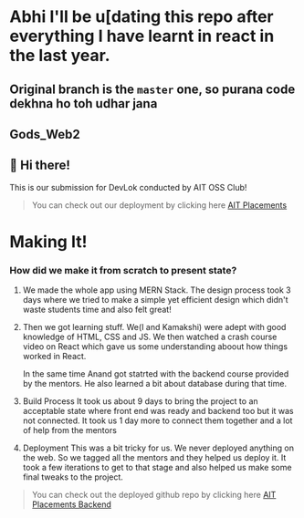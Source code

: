 # Abhi I'll be u[dating this repo after everything I have learnt in react in the last year.
## Original branch is the ```master``` one, so purana code dekhna ho toh udhar jana


## Gods_Web2 
## 👋 Hi there!

This is our submission for DevLok conducted by AIT OSS Club!

>You can check out our deployment by clicking here [AIT Placements](https://ait-placements-site-devlok.herokuapp.com/)

# Making It!

### How did we make it from scratch to present state?

1. We made the whole app using MERN Stack.
The design process took 3 days where we tried to make a simple yet efficient design which didn't waste students time and also felt great!

2. Then we got learning stuff.
We(I and Kamakshi) were adept with good knowledge of HTML, CSS and JS. We then watched a crash course video on React which gave us some understanding aboout how things worked in React.  
        
    In the same time Anand got statrted with the backend course provided by the mentors. He also learned a bit about database during that time.  
    
3. Build Process
It took us about 9 days to bring the project to an acceptable state where front end was ready and backend too but it was not connected. It took us 1 day more to connect them together and a lot of help from the mentors

4. Deployment
This was a bit tricky for us. We never deployed anything on the web. So we tagged all the mentors and they helped us deploy it. It took a few iterations to get to that stage and also helped us make some final tweaks to the project.

> You can check out the deployed github repo by clicking here [AIT Placements Backend](https://github.com/GeneralChauhan/Gods_Web2_Backend)






